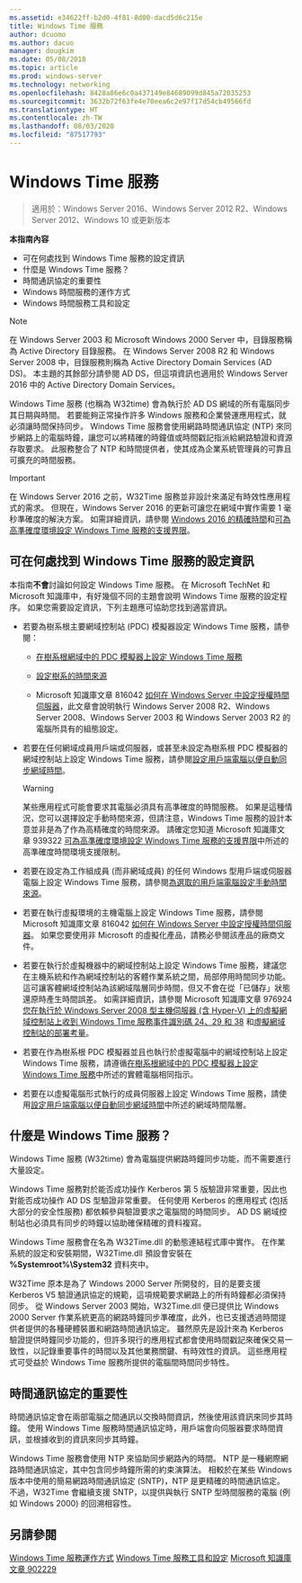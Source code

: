 ```yaml
---
ms.assetid: e34622ff-b2d0-4f81-8d00-dacd5d6c215e
title: Windows Time 服務
author: dcuomo
ms.author: dacuo
manager: dougkim
ms.date: 05/08/2018
ms.topic: article
ms.prod: windows-server
ms.technology: networking
ms.openlocfilehash: 8428a86e6c0a437149e84689099d845a72035253
ms.sourcegitcommit: 3632b72f63fe4e70eea6c2e97f17d54cb49566fd
ms.translationtype: HT
ms.contentlocale: zh-TW
ms.lasthandoff: 08/03/2020
ms.locfileid: "87517793"
---
```

# <a name="windows-time-service"></a>Windows Time 服務

>適用於：Windows Server 2016、Windows Server 2012 R2、Windows Server 2012、Windows 10 或更新版本

**本指南內容**

* 可在何處找到 Windows Time 服務的設定資訊
* 什麼是 Windows Time 服務？
* 時間通訊協定的重要性
* Windows 時間服務的運作方式
* Windows 時間服務工具和設定

> [!NOTE]
> 在 Windows Server 2003 和 Microsoft Windows 2000 Server 中，目錄服務稱為 Active Directory 目錄服務。 在 Windows Server 2008 R2 和 Windows Server 2008 中，目錄服務則稱為 Active Directory Domain Services (AD DS)。 本主題的其餘部分請參閱 AD DS，但這項資訊也適用於 Windows Server 2016 中的 Active Directory Domain Services。

Windows Time 服務 (也稱為 W32time) 會為執行於 AD DS 網域的所有電腦同步其日期與時間。 若要能夠正常操作許多 Windows 服務和企業營運應用程式，就必須讓時間保持同步。 Windows Time 服務會使用網路時間通訊協定 (NTP) 來同步網路上的電腦時鐘，讓您可以將精確的時鐘值或時間戳記指派給網路驗證和資源存取要求。 此服務整合了 NTP 和時間提供者，使其成為企業系統管理員的可靠且可擴充的時間服務。

> [!IMPORTANT]
> 在 Windows Server 2016 之前，W32Time 服務並非設計來滿足有時效性應用程式的需求。  但現在，Windows Server 2016 的更新可讓您在網域中實作需要 1 毫秒準確度的解決方案。  如需詳細資訊，請參閱 [Windows 2016 的精確時間](accurate-time.md)和[可為高準確度環境設定 Windows Time 服務的支援界限](support-boundary.md)。

## <a name="where-to-find-windows-time-service-configuration-information"></a><a name="BKMK_Config"></a>可在何處找到 Windows Time 服務的設定資訊
本指南**不會**討論如何設定 Windows Time 服務。 在 Microsoft TechNet 和 Microsoft 知識庫中，有好幾個不同的主題會說明 Windows Time 服務的設定程序。 如果您需要設定資訊，下列主題應可協助您找到適當資訊。

-   若要為樹系根主要網域控制站 (PDC) 模擬器設定 Windows Time 服務，請參閱：

    -   [在樹系根網域中的 PDC 模擬器上設定 Windows Time 服務](/previous-versions/windows/it-pro/windows-server-2008-R2-and-2008/cc731191%28v=ws.10%29)

    -   [設定樹系的時間來源](/previous-versions/windows/it-pro/windows-server-2008-r2-and-2008/cc794823%28v%3dws.10%29)

    -   Microsoft 知識庫文章 816042 [如何在 Windows Server 中設定授權時間伺服器](https://go.microsoft.com/fwlink/?LinkID=60402)，此文章會說明執行 Windows Server 2008 R2、Windows Server 2008、Windows Server 2003 和 Windows Server 2003 R2 的電腦所具有的組態設定。

-   若要在任何網域成員用戶端或伺服器，或甚至未設定為樹系根 PDC 模擬器的網域控制站上設定 Windows Time 服務，請參閱[設定用戶端電腦以便自動同步網域時間](/previous-versions/windows/it-pro/windows-server-2008-r2-and-2008/cc816884%28v%3dws.10%29)。

    > [!WARNING]
    > 某些應用程式可能會要求其電腦必須具有高準確度的時間服務。 如果是這種情況，您可以選擇設定手動時間來源，但請注意，Windows Time 服務的設計本意並非是為了作為高精確度的時間來源。 請確定您知道 Microsoft 知識庫文章 939322 [可為高準確度環境設定 Windows Time 服務的支援界限](support-boundary.md)中所述的高準確度時間環境支援限制。

-   若要在設定為工作組成員 (而非網域成員) 的任何 Windows 型用戶端或伺服器電腦上設定 Windows Time 服務，請參閱[為選取的用戶端電腦設定手動時間來源](/previous-versions/windows/it-pro/windows-server-2008-r2-and-2008/cc816656%28v%3dws.10%29)。

-   若要在執行虛擬環境的主機電腦上設定 Windows Time 服務，請參閱 Microsoft 知識庫文章 816042 [如何在 Windows Server 中設定授權時間伺服器](https://go.microsoft.com/fwlink/?LinkID=60402)。 如果您要使用非 Microsoft 的虛擬化產品，請務必參閱該產品的廠商文件。

-   若要在執行於虛擬機器中的網域控制站上設定 Windows Time 服務，建議您在主機系統和作為網域控制站的客體作業系統之間，局部停用時間同步功能。 這可讓客體網域控制站為該網域階層同步時間，但又不會在從「已儲存」狀態還原時產生時間誤差。 如需詳細資訊，請參閱 Microsoft 知識庫文章 976924 [您在執行於 Windows Server 2008 型主機伺服器 (含 Hyper-V) 上的虛擬網域控制站上收到 Windows Time 服務事件識別碼 24、29 和 38](https://go.microsoft.com/fwlink/?LinkID=192236) 和[虛擬網域控制站的部署考量](https://go.microsoft.com/fwlink/?LinkID=192235)。

-   若要在作為樹系根 PDC 模擬器並且也執行於虛擬電腦中的網域控制站上設定 Windows Time 服務，請遵循[在樹系根網域中的 PDC 模擬器上設定 Windows Time 服務](/previous-versions/windows/it-pro/windows-server-2008-R2-and-2008/cc731191%28v=ws.10%29)中所述的實體電腦相同指示。

-   若要在以虛擬電腦形式執行的成員伺服器上設定 Windows Time 服務，請使用[設定用戶端電腦以便自動同步網域時間](/previous-versions/windows/it-pro/windows-server-2008-r2-and-2008/cc816884%28v%3dws.10%29)中所述的網域時間階層。

## <a name="what-is-the-windows-time-service"></a><a name="BKMK_WTS"></a>什麼是 Windows Time 服務？
Windows Time 服務 (W32time) 會為電腦提供網路時鐘同步功能，而不需要進行大量設定。

Windows Time 服務對於能否成功操作 Kerberos 第 5 版驗證非常重要，因此也對能否成功操作 AD DS 型驗證非常重要。 任何使用 Kerberos 的應用程式 (包括大部分的安全性服務) 都依賴參與驗證要求之電腦間的時間同步。 AD DS 網域控制站也必須具有同步的時鐘以協助確保精確的資料複寫。

Windows Time 服務會在名為 W32Time.dll 的動態連結程式庫中實作。 在作業系統的設定和安裝期間，W32Time.dll 預設會安裝在 **%Systemroot%\System32** 資料夾中。

W32Time 原本是為了 Windows 2000 Server 所開發的，目的是要支援 Kerberos V5 驗證通訊協定的規範，這項規範要求網路上的所有時鐘都必須保持同步。 從 Windows Server 2003 開始，W32Time.dll 便已提供比 Windows 2000 Server 作業系統更高的網路時鐘同步準確度，此外，也已支援透過時間提供者提供的各種硬體裝置和網路時間通訊協定。 雖然原先是設計來為 Kerberos 驗證提供時鐘同步功能的，但許多現行的應用程式都會使用時間戳記來確保交易一致性，以記錄重要事件的時間以及其他業務關鍵、有時效性的資訊。 這些應用程式可受益於 Windows Time 服務所提供的電腦間時間同步特性。

## <a name="importance-of-time-protocols"></a><a name="BKMK_TimeProtocols"></a>時間通訊協定的重要性
時間通訊協定會在兩部電腦之間通訊以交換時間資訊，然後使用該資訊來同步其時鐘。 使用 Windows Time 服務時間通訊協定時，用戶端會向伺服器要求時間資訊，並根據收到的資訊來同步其時鐘。

Windows Time 服務會使用 NTP 來協助同步網路內的時間。 NTP 是一種網際網路時間通訊協定，其中包含同步時鐘所需的約束演算法。 相較於在某些 Windows 版本中使用的簡易網路時間通訊協定 (SNTP)，NTP 是更精確的時間通訊協定。不過，W32Time 會繼續支援 SNTP，以提供與執行 SNTP 型時間服務的電腦 (例如 Windows 2000) 的回溯相容性。

## <a name="see-also"></a>另請參閱
[Windows Time 服務運作方式](How-the-Windows-Time-Service-Works.md)
[Windows Time 服務工具和設定](Windows-Time-Service-Tools-and-Settings.md)
[Microsoft 知識庫文章 902229](https://go.microsoft.com/fwlink/?LinkId=186066)